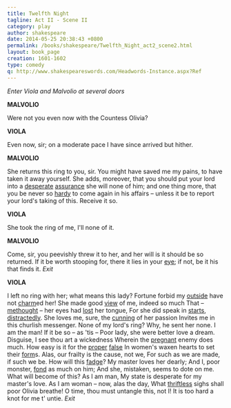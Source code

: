 ```yaml
---
title: Twelfth Night
tagline: Act II - Scene II
category: play
author: shakespeare
date: 2014-05-25 20:38:43 +0800
permalink: /books/shakespeare/Twelfth_Night_act2_scene2.html
layout: book_page
creation: 1601-1602
type: comedy
q: http://www.shakespeareswords.com/Headwords-Instance.aspx?Ref
---
```


_Enter Viola and Malvolio at several doors_

**MALVOLIO**

Were not you even now with the Countess
Olivia?



**VIOLA**

Even now, sir; on a moderate pace I have since
arrived but hither.



**MALVOLIO**

She returns this ring to you, sir. You might
have saved me my pains, to have taken it away yourself.
She adds, moreover, that you should put your lord into
a [desperate][2] [assurance][1] she will none of him; and one
thing more, that you be never so [hardy][3] to come again in
his affairs – unless it be to report your lord's taking of
this. Receive it so.

[1]: {{page.q}}=72 "assurance (n.) 1:  security, certainty, confidence"
[2]: {{page.q}}=8398 "desperate (adj.) 1:  despairing, hopeless, without hope"
[3]: {{page.q}}=18217 "hardy (adj.):  bold, daring, forward"


**VIOLA**

She took the ring of me, I'll none of it.



**MALVOLIO**

Come, sir, you peevishly threw it to her, and
her will is it should be so returned. If it be worth stooping
for, there it lies in your [eye][4]; if not, be it his that finds
it.
_Exit_

[4]: {{page.q}}=9930 "eye (n.) 1:  sight, view, presence"


**VIOLA**

I left no ring with her; what means this lady?
Fortune forbid my [outside][6] have not [charm][5]ed her!
She made good [view][7] of me, indeed so much
That – [methought][9] – her eyes had [lost][8] her tongue,
For she did speak in [starts][11], [distractedly][10].
She loves me, sure, the [cunning][12] of her passion
Invites me in this churlish messenger.
None of my lord's ring? Why, he sent her none.
I am the man! If it be so – as 'tis –
Poor lady, she were better love a dream.
Disguise, I see thou art a wickedness
Wherein the [pregnant][13] enemy does much.
How easy is it for the [proper][15] [false][14]
In women's waxen hearts to set their [form][16]s.
Alas, our frailty is the cause, not we,
For such as we are made, if such we be.
How will this [fadge][17]? My master loves her dearly;
And I, poor monster, [fond][18] as much on him;
And she, mistaken, seems to dote on me.
What will become of this? As I am man,
My state is desperate for my master's love.
As I am woman – now, alas the day,
What [thriftless][19] sighs shall poor Olivia breathe!
O time, thou must untangle this, not I!
It is too hard a knot for me t' untie.
_Exit_

[5]: {{page.q}}=4293 "charm (v.) 1:  work magic [on], bewitch, enchant"
[6]: {{page.q}}=11662 "outside (n.) 1:  appearance, look, outside show"
[7]: {{page.q}}=7416 "view (n.) 2:  inspection, examination"
[8]: {{page.q}}=19342 "lose (v.) 3:  lose sight of, forget"
[9]: {{page.q}}=10439 "methinks(t), methought(s) (v.):  it seems /seemed to me"
[10]: {{page.q}}=9578 "distractedly (adv.):  disjointedly, erratically, with agitation"
[11]: {{page.q}}=16500 "starts, by / in:  in fits and starts"
[12]: {{page.q}}=2840 "cunning (n.) 3:  deviousness, deceit, craftiness, artfulness"
[13]: {{page.q}}=13253 "pregnant (adj.) 6:  resourceful, wily"
[14]: {{page.q}}=20570 "false (n.):  false person, deceiver"
[15]: {{page.q}}=12275 "proper (adj.) 1:  good-looking, handsome, comely"
[16]: {{page.q}}=19868 "form (n.) 2:  imprinted shape, impressed image"
[17]: {{page.q}}=20571 "fadge (v.) 2:  turn out, end up, come off"
[18]: {{page.q}}=20572 "fond (v.):  dote, be infatuated"
[19]: {{page.q}}=6280 "thriftless (adj.):  useless, worthless, unprofitable"
